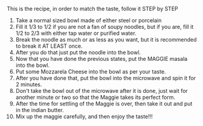 This is the recipe, in order to match the taste, follow it STEP by STEP
1. Take a normal sized bowl made of either steel or porcelain
2. Fill it 1/3 to 1/2 if you are not a fan of soupy noodles, but if you are, fill it 1/2 to 2/3 with either tap water or purified water.
3. Break the noodle as much or as less as you want, but it is recommended to break it AT LEAST once. 
4. After you do that just put the noodle into the bowl.
5. Now that you have done the previous states, put the MAGGIE masala into the bowl.
6. Put some Mozzarela Cheese into the bowl as per your taste.
7. After you have done that, put the bowl into the microwave and spin it for 2 minutes.
8. Don't take the bowl out of the microwave after it is done, just wait for another minute or two so that the Maggie takes its perfect form.
9. After the time for settling of the Maggie is over, then take it out and put in the indian butter.
10. Mix up the maggie carefully, and then enjoy the taste!!!